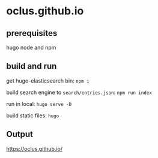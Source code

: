 # oclus.github.io

## prerequisites

hugo
node and npm

## build and run

get hugo-elasticsearch bin: `npm i`

build search engine to `search/entries.json`: `npm run index`

run in local: `hugo serve -D`

build static files: `hugo`

## Output

https://oclus.github.io/
